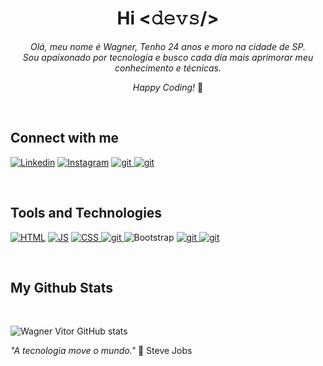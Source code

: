<h1 align="center"> Hi <𝚍𝚎𝚟𝚜/> </h1>


<div align="center">
<i>Olá, meu nome é Wagner, Tenho 24 anos e moro na cidade de SP.  <br>
Sou apaixonado por tecnologia e busco cada dia mais aprimorar meu conhecimento e técnicas.</i><br>

<i>Happy Coding!</i> 🚀
</br>
</div>
</br>
<h2> Connect with me  </h2>
<div>


[![Linkedin](https://img.shields.io/badge/LinkedIn-0077B5?style=for-the-badge&logo=linkedin&logoColor=white)](https://www.linkedin.com/in/wagner-vitor-novais-65a5b5204/)
[![Instagram](https://img.shields.io/badge/Instagram-E4405F?style=for-the-badge&logo=instagram&logoColor=white)](https://www.instagram.com/wag_vitor/)
<a href="https://pt.stackoverflow.com/users/271357/tsukhiro?tab=profile" target="_blank"> <img src="https://img.shields.io/badge/Stack_Overflow-FE7A16?style=for-the-badge&logo=stack-overflow&logoColor=white" alt="git" /> </a>
<a href="https://twitter.com/Wagner_html?t=mqhUtiUwbulARkmTi1JADw&s=09" target="_blank"> <img src="https://img.shields.io/badge/Twitter-1DA1F2?style=for-the-badge&logo=twitter&logoColor=white" alt="git" /> </a>

</br>



<h2> Tools and Technologies </h2>

[![HTML](https://img.shields.io/badge/HTML-239120?style=for-the-badge&logo=html5&logoColor=white)]()
[![JS](https://img.shields.io/badge/JavaScript-323330?style=for-the-badge&logo=javascript&logoColor=F7DF1E)]()
[![CSS](https://img.shields.io/badge/CSS3-1572B6?style=for-the-badge&logo=css3&logoColor=white)]()<a href="https://git-scm.com/" target="_blank"> <img src="https://img.shields.io/badge/Git-F05032?style=for-the-badge&logo=git&logoColor=white" alt="git" /> </a>
 ![Bootstrap](	https://img.shields.io/badge/Bootstrap-563D7C?style=for-the-badge&logo=bootstrap&logoColor=white)
<a href="LINK AQUI" target="_blank"> <img src="https://img.shields.io/badge/Visual_Studio_Code-0078D4?style=for-the-badge&logo=visual%20studio%20code&logoColor=white" alt="git" /> </a>
<a href="https://github.com/Tsukhiro" target="_blank"> <img src="https://img.shields.io/badge/GitHub-100000?style=for-the-badge&logo=github&logoColor=white" alt="git" /> </a>

</br>

<h2> My Github Stats </h2>
</br>

  
![Wagner Vitor GitHub stats](https://github-readme-stats.vercel.app/api?username=Tsukhiro&show_icons=true&theme=dracula)

<i> "A tecnologia move o mundo." </i> 🧠 Steve Jobs
